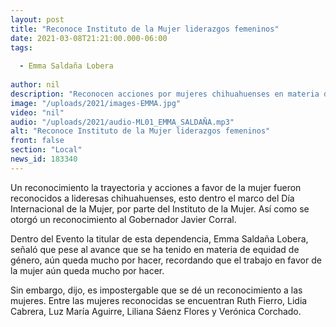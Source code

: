 ```yaml
---
layout: post
title: "Reconoce Instituto de la Mujer liderazgos femeninos"
date: 2021-03-08T21:21:00.000-06:00
tags:
  
  - Emma Saldaña Lobera
  
author: nil
description: "Reconocen acciones por mujeres chihuahuenses en materia de equidad de género."
image: "/uploads/2021/images-EMMA.jpg"
video: "nil"
audio: "/uploads/2021/audio-ML01_EMMA_SALDAÑA.mp3"
alt: "Reconoce Instituto de la Mujer liderazgos femeninos"
front: false
section: "Local"
news_id: 183340
---
```


Un reconocimiento la trayectoria y acciones a favor de la mujer fueron reconocidos a lideresas chihuahuenses, esto dentro el marco del Día Internacional de la Mujer, por parte del Instituto de la Mujer. Así como se otorgó un reconocimiento al Gobernador Javier Corral.

Dentro del Evento la titular de esta dependencia, Emma Saldaña Lobera, señaló que pese al avance que se ha tenido en materia de equidad de género, aún queda mucho por hacer, recordando que el trabajo en favor de la mujer aún queda mucho por hacer.

Sin embargo, dijo, es impostergable que se dé un reconocimiento a las mujeres. Entre las mujeres reconocidas se encuentran Ruth Fierro, Lidia Cabrera, Luz María Aguirre, Liliana Sáenz Flores y Verónica Corchado.